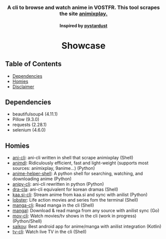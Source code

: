 <p align=center></p>

<h3 align="center">
A cli to browse and watch anime in VOSTFR. This tool scrapes the site <a href="https://animixplay.to/">animixplay.</a>
</h3>

<h4 align="center">Inspired by <a href="https://github.com/pystardust">pystardust</a></a>
</h4>
	
<h1 align="center">
	Showcase
</h1>

## Table of Contents

- [Dependencies](#Dependencies)
- [Homies](#Homies)
- [Disclaimer](./disclaimer.md)

## Dependencies

- beautifulsoup4 (4.11.1)
- Pillow (9.3.0)
- requests (2.28.1)
- selenium (4.6.0)

## Homies 

* [ani-cli](https://github.com/pystardust/ani-cli): ani-cli written in shell that scrape animixplay (Shell)
* [animdl](https://github.com/justfoolingaround/animdl): Ridiculously efficient, fast and light-weight (supports most sources: animixplay, 9anime...) (Python)
* [anime-helper-shell](https://github.com/Atreyagaurav/anime-helper-shell): A python shell for searching, watching, and downloading anime (Python)
* [anipy-cli](https://github.com/sdaqo/anipy-cli): ani-cli rewritten in python (Python)
* [dra-cla](https://github.com/CoolnsX/dra-cla): ani-cli equivalent for korean dramas (Shell)
* [kaa.si-cli](https://github.com/Soviena/kaa.si-cli): Stream anime from kaa.si and sync with anilist (Python)
* [lobster](https://github.com/justchokingaround/lobster): Life action movies and series fom the terminal (Shell)
* [manga-cli](https://github.com/7USTIN/manga-cli): Read manga in the cli (Shell)
* [mangal](https://github.com/metafates/mangal): Download & read manga from any source with anilist sync (Go)
* [mov-cli](https://github.com/mov-cli/mov-cli): Watch movies/tv shows in the cli (work in progress) (Python/Shell)
* [saikou](https://github.com/saikou-app/saikou): Best android app for anime/manga with anilist integration (Kotlin)
* [tv-cli](https://github.com/Spaxly/tv-cli): Watch live TV in the cli (Shell)